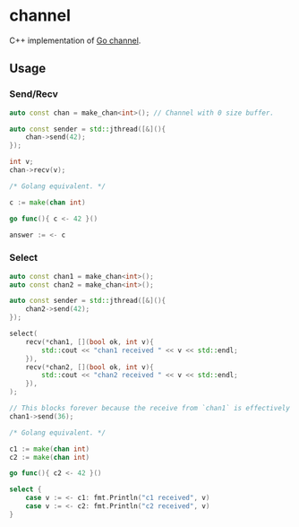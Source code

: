 # channel

C++ implementation of [Go channel](https://go.dev/ref/spec#Channel_types).

## Usage

### Send/Recv

```cpp
auto const chan = make_chan<int>(); // Channel with 0 size buffer.

auto const sender = std::jthread([&](){
	chan->send(42);
});

int v;
chan->recv(v);
```

```go
/* Golang equivalent. */

c := make(chan int)

go func(){ c <- 42 }()

answer := <- c
```


### Select

```cpp
auto const chan1 = make_chan<int>();
auto const chan2 = make_chan<int>();

auto const sender = std::jthread([&](){
	chan2->send(42);
});

select(
	recv(*chan1, [](bool ok, int v){
		std::cout << "chan1 received " << v << std::endl;
	}),
	recv(*chan2, [](bool ok, int v){
		std::cout << "chan2 received " << v << std::endl;
	}),
);

// This blocks forever because the receive from `chan1` is effectively cancelled.
chan1->send(36);
```

```go
/* Golang equivalent. */

c1 := make(chan int)
c2 := make(chan int)

go func(){ c2 <- 42 }()

select {
	case v := <- c1: fmt.Println("c1 received", v)
	case v := <- c2: fmt.Println("c2 received", v)
}
```
